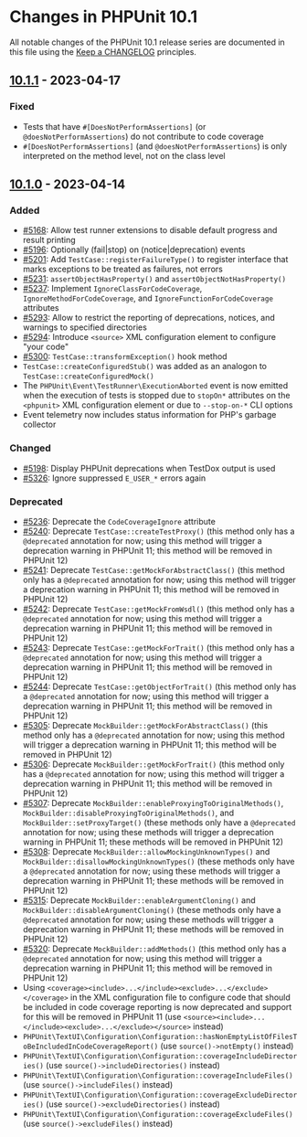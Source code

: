 # Changes in PHPUnit 10.1

All notable changes of the PHPUnit 10.1 release series are documented in this file using the [Keep a CHANGELOG](https://keepachangelog.com/) principles.

## [10.1.1] - 2023-04-17

### Fixed

* Tests that have `#[DoesNotPerformAssertions]` (or `@doesNotPerformAssertions`) do not contribute to code coverage
* `#[DoesNotPerformAssertions]` (and `@doesNotPerformAssertions`) is only interpreted on the method level, not on the class level

## [10.1.0] - 2023-04-14

### Added

* [#5168](https://github.com/sebastianbergmann/phpunit/issues/5168): Allow test runner extensions to disable default progress and result printing
* [#5196](https://github.com/sebastianbergmann/phpunit/issues/5196): Optionally (fail|stop) on (notice|deprecation) events
* [#5201](https://github.com/sebastianbergmann/phpunit/issues/5201): Add `TestCase::registerFailureType()` to register interface that marks exceptions to be treated as failures, not errors
* [#5231](https://github.com/sebastianbergmann/phpunit/pull/5231): `assertObjectHasProperty()` and `assertObjectNotHasProperty()`
* [#5237](https://github.com/sebastianbergmann/phpunit/issues/5237): Implement `IgnoreClassForCodeCoverage`, `IgnoreMethodForCodeCoverage`, and `IgnoreFunctionForCodeCoverage` attributes
* [#5293](https://github.com/sebastianbergmann/phpunit/issues/5293): Allow to restrict the reporting of deprecations, notices, and warnings to specified directories
* [#5294](https://github.com/sebastianbergmann/phpunit/issues/5294): Introduce `<source>` XML configuration element to configure "your code"
* [#5300](https://github.com/sebastianbergmann/phpunit/issues/5300): `TestCase::transformException()` hook method
* `TestCase::createConfiguredStub()` was added as an analogon to `TestCase::createConfiguredMock()`
* The `PHPUnit\Event\TestRunner\ExecutionAborted` event is now emitted when the execution of tests is stopped due to `stopOn*` attributes on the `<phpunit>` XML configuration element or due to `--stop-on-*` CLI options
* Event telemetry now includes status information for PHP's garbage collector

### Changed

* [#5198](https://github.com/sebastianbergmann/phpunit/issues/5198): Display PHPUnit deprecations when TestDox output is used
* [#5326](https://github.com/sebastianbergmann/phpunit/pull/5326): Ignore suppressed `E_USER_*` errors again

### Deprecated

* [#5236](https://github.com/sebastianbergmann/phpunit/issues/5236): Deprecate the `CodeCoverageIgnore` attribute
* [#5240](https://github.com/sebastianbergmann/phpunit/issues/5240): Deprecate `TestCase::createTestProxy()` (this method only has a `@deprecated` annotation for now; using this method will trigger a deprecation warning in PHPUnit 11; this method will be removed in PHPUnit 12)
* [#5241](https://github.com/sebastianbergmann/phpunit/issues/5241): Deprecate `TestCase::getMockForAbstractClass()` (this method only has a `@deprecated` annotation for now; using this method will trigger a deprecation warning in PHPUnit 11; this method will be removed in PHPUnit 12)
* [#5242](https://github.com/sebastianbergmann/phpunit/issues/5242): Deprecate `TestCase::getMockFromWsdl()` (this method only has a `@deprecated` annotation for now; using this method will trigger a deprecation warning in PHPUnit 11; this method will be removed in PHPUnit 12)
* [#5243](https://github.com/sebastianbergmann/phpunit/issues/5243): Deprecate `TestCase::getMockForTrait()` (this method only has a `@deprecated` annotation for now; using this method will trigger a deprecation warning in PHPUnit 11; this method will be removed in PHPUnit 12)
* [#5244](https://github.com/sebastianbergmann/phpunit/issues/5244): Deprecate `TestCase::getObjectForTrait()` (this method only has a `@deprecated` annotation for now; using this method will trigger a deprecation warning in PHPUnit 11; this method will be removed in PHPUnit 12)
* [#5305](https://github.com/sebastianbergmann/phpunit/issues/5305): Deprecate `MockBuilder::getMockForAbstractClass()` (this method only has a `@deprecated` annotation for now; using this method will trigger a deprecation warning in PHPUnit 11; this method will be removed in PHPUnit 12)
* [#5306](https://github.com/sebastianbergmann/phpunit/issues/5306): Deprecate `MockBuilder::getMockForTrait()` (this method only has a `@deprecated` annotation for now; using this method will trigger a deprecation warning in PHPUnit 11; this method will be removed in PHPUnit 12)
* [#5307](https://github.com/sebastianbergmann/phpunit/issues/5307): Deprecate `MockBuilder::enableProxyingToOriginalMethods()`, `MockBuilder::disableProxyingToOriginalMethods()`, and `MockBuilder::setProxyTarget()` (these methods only have a `@deprecated` annotation for now; using these methods will trigger a deprecation warning in PHPUnit 11; these methods will be removed in PHPUnit 12)
* [#5308](https://github.com/sebastianbergmann/phpunit/issues/5308): Deprecate `MockBuilder::allowMockingUnknownTypes()` and `MockBuilder::disallowMockingUnknownTypes()` (these methods only have a `@deprecated` annotation for now; using these methods will trigger a deprecation warning in PHPUnit 11; these methods will be removed in PHPUnit 12)
* [#5315](https://github.com/sebastianbergmann/phpunit/issues/5315): Deprecate `MockBuilder::enableArgumentCloning()` and `MockBuilder::disableArgumentCloning()` (these methods only have a `@deprecated` annotation for now; using these methods will trigger a deprecation warning in PHPUnit 11; these methods will be removed in PHPUnit 12)
* [#5320](https://github.com/sebastianbergmann/phpunit/issues/5320): Deprecate `MockBuilder::addMethods()` (this method only has a `@deprecated` annotation for now; using this method will trigger a deprecation warning in PHPUnit 11; this method will be removed in PHPUnit 12)
* Using `<coverage><include>...</include><exclude>...</exclude></coverage>` in the XML configuration file to configure code that should be included in code coverage reporting is now deprecated and support for this will be removed in PHPUnit 11 (use `<source><include>...</include><exclude>...</exclude></source>` instead)
* `PHPUnit\TextUI\Configuration\Configuration::hasNonEmptyListOfFilesToBeIncludedInCodeCoverageReport()` (use `source()->notEmpty()` instead)
* `PHPUnit\TextUI\Configuration\Configuration::coverageIncludeDirectories()` (use `source()->includeDirectories()` instead)
* `PHPUnit\TextUI\Configuration\Configuration::coverageIncludeFiles()` (use `source()->includeFiles()` instead)
* `PHPUnit\TextUI\Configuration\Configuration::coverageExcludeDirectories()` (use `source()->excludeDirectories()` instead)
* `PHPUnit\TextUI\Configuration\Configuration::coverageExcludeFiles()` (use `source()->excludeFiles()` instead)

[10.1.1]: https://github.com/sebastianbergmann/phpunit/compare/10.1.0...10.1.1
[10.1.0]: https://github.com/sebastianbergmann/phpunit/compare/10.0.19...10.1.0
